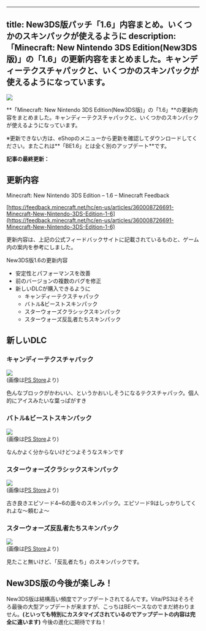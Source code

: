 
---
title: New3DS版パッチ「1.6」内容まとめ。いくつかのスキンパックが使えるように
description: 「Minecraft: New Nintendo 3DS Edition(New3DS版)」の「1.6」の更新内容をまとめました。キャンディーテクスチャパックと、いくつかのスキンパックが使えるようになっています。
---

![](https://cdn-ak.f.st-hatena.com/images/fotolife/s/sasigume/20210208/20210208110452.png)

**「Minecraft: New Nintendo 3DS Edition(New3DS版)」の「1.6」**の更新内容をまとめました。キャンディーテクスチャパックと、いくつかのスキンパックが使えるようになっています。

※更新できない方は、eShopのメニューから更新を確認してダウンロードしてください。またこれは**「BE1.6」とは全く別のアップデート**です。

**記事の最終更新：**

## 更新内容

Minecraft: New Nintendo 3DS Edition – 1.6 – Minecraft Feedback

[https://feedback.minecraft.net/hc/en-us/articles/360008726691-Minecraft-New-Nintendo-3DS-Edition-1-6](https://feedback.minecraft.net/hc/en-us/articles/360008726691-Minecraft-New-Nintendo-3DS-Edition-1-6)

更新内容は、上記の公式フィードバックサイトに記載されているものと、ゲーム内の案内を参考にしました。

New3DS版1.6の更新内容

*   安定性とパフォーマンスを改善
*   前のバージョンの複数のバグを修正
*   新しいDLCが購入できるように
    *   キャンディーテクスチャパック
    *   バトル&ビーストスキンパック
    *   スターウォーズクラシックスキンパック
    *   スターウォーズ反乱者たちスキンパック

## 新しいDLC

### キャンディーテクスチャパック

![](https://cdn-ak.f.st-hatena.com/images/fotolife/s/sasigume/20210208/20210208105659.jpg)  
(画像は[PS Store](https://store.playstation.com/ja-jp/product/JP0127-CUSA00283_00-KTP0000000000007)より)

色んなブロックがかわいい、というかおいしそうになるテクスチャパック。個人的にアイスみたいな葉っぱがすき

### バトル&ビーストスキンパック

![](https://cdn-ak.f.st-hatena.com/images/fotolife/s/sasigume/20210208/20210208124429.jpg)  
(画像は[PS Store](https://store.playstation.com/ja-jp/product/JP0127-CUSA00283_00-KSP0000000000003)より)

なんかよく分からないけどつよそうなスキンです

### スターウォーズクラシックスキンパック

![](https://cdn-ak.f.st-hatena.com/images/fotolife/s/sasigume/20210208/20210208103912.jpg)  
(画像は[PS Store](https://store.playstation.com/ja-jp/product/JP0127-CUSA00283_00-KSP0000000000016)より)

古き良きエピソード4~6の面々のスキンパック。エピソード9はしっかりしてくれよな～頼むよ～

### スターウォーズ反乱者たちスキンパック

![](https://cdn-ak.f.st-hatena.com/images/fotolife/s/sasigume/20210208/20210208111619.jpg)  
(画像は[PS Store](https://store.playstation.com/ja-jp/product/JP0127-CUSA00283_00-KSP0000000000017)より)

見たこと無いけど、「反乱者たち」のスキンパックです。

## New3DS版の今後が楽しみ！

New3DS版は結構高い頻度でアップデートされてるんです。Vita/PS3はそろそろ最後の大型アップデートが来ますが、こっちはBEベースなのでまだ終わりません。**(といっても特別にカスタマイズされているのでアップデートの内容は完全に違います)** 今後の進化に期待ですね！
